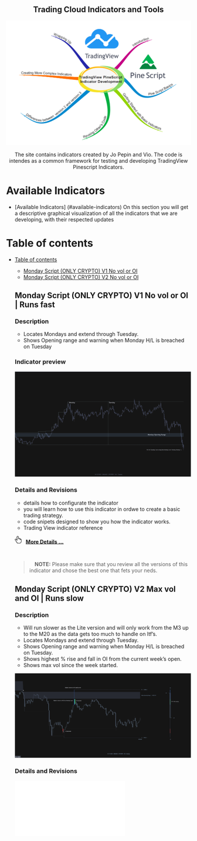 
<h2 align="center"> Trading Cloud Indicators and Tools </h2>

<p align="center">
  <img  width="900" src="./general/assets/pine_script_logo.webp" alt=" Trading Cloud Indicators and Tools" >
</p>

<p align="center" > The site contains indicators created by Jo Pepin and Vio. The code is intendes as a common framework for testing and developing TradingView Pinescript Indicators. </p>




# Available Indicators 
- [Available Indicators] (#available-indicators)
	On this section you will get a descriptive graphical visualization of all the indicators that we are developing, with their respected updates

# Table of contents
- [Table of contents](#table-of-contents)
  - [Monday Script (ONLY CRYPTO) V1 No vol or OI](#monday-script-v1)  
  - [Monday Script (ONLY CRYPTO) V2 No vol or OI](#monday-script-v2)  
  
  
  ## Monday Script (ONLY CRYPTO) V1 No vol or OI  |  Runs fast 
	
	### Description
	
	* Locates Mondays and extend through Tuesday. 
	* Shows Opening range and warning when Monday H/L is breached on Tuesday 

	### Indicator preview
	
	![Monday Script (ONLY CRYPTO) V1](doc/jo-pippin/assets/monday_script_v1/description.png)

	### Details and Revisions
	
	- details how to configurate the indicator
	- you will learn how to use this indicator in ordwe to create a basic trading strategy.
	- code snipets designed to show you how the indicator works.
	- Trading View indicator reference	
	
	
	<p align="left">
		<img  width="18" src="./general/assets/cursor-hand-icon.png"> 
		&nbsp;
		<a href="doc/jo-pippin/monday_script_v2.md" > <b> More Details ... </b> </a>
	</p>
	
	</br>
	
	> &#10240;
	>**NOTE:** Please make sure that you review all the versions of this indicator and chose the best one that fets your neds.
	> &#10240;

  ## Monday Script (ONLY CRYPTO) V2  Max vol and OI   |  Runs slow
	
	### Description
	
	* Will run slower as the Lite version and will only work from the M3 up to the M20 as the data gets too much to handle on ltf’s. 
	* Locates Mondays and extend through Tuesday. 
	* Shows Opening range and warning when Monday H/L is breached on Tuesday. 
	* Shows highest % rise and fall in OI from the current week’s open. 
	* Shows max vol since the week started.
	
	![Monday Script (ONLY CRYPTO) V2](doc/jo-pippin/assets/monday_script_v2/description.png "IMonday Script (ONLY CRYPTO) V2")
	
	### Details and Revisions
	![Details and Revisions](doc/jo-pippin/monday_script_v2.md "Details and Revisions")	
